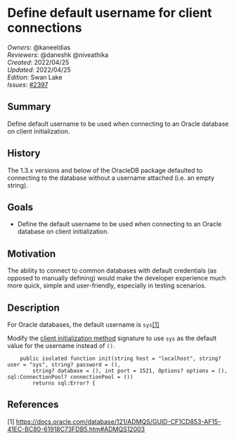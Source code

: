 # Define default username for client connections

_Owners_: @kaneeldias  
_Reviewers_: @daneshk @niveathika  
_Created_: 2022/04/25  
_Updated_: 2022/04/25  
_Edition_: Swan Lake  
_Issues_: [#2397](https://github.com/ballerina-platform/ballerina-library/issues/2397)

## Summary
Define default username to be used when connecting to an Oracle database on client initialization.

## History
The 1.3.x versions and below of the OracleDB package defaulted to connecting to the database without a username
attached (i.e. an empty string).

## Goals
- Define the default username to be used when connecting to an Oracle database on client initialization.

## Motivation
The ability to connect to common databases with default credentials (as opposed to manually defining) would make the
developer experience much more quick, simple and user-friendly, especially in testing scenarios.

## Description
For Oracle databases, the default username is `sys`[[1]](https://docs.oracle.com/database/121/ADMQS/GUID-CF1CD853-AF15-41EC-BC80-61918C73FDB5.htm#ADMQS12003)

Modify the [client initialization method](https://github.com/ballerina-platform/module-ballerinax-oracledb/blob/f7bf4b36e58ec1effdeffbbe3a1f23711709fcfc/ballerina/client.bal#L35-L37)
signature to use `sys` as the default value for the username instead of `()`.

```ballerina
    public isolated function init(string host = "localhost", string? user = "sys", string? password = (), 
        string? database = (), int port = 1521, Options? options = (), sql:ConnectionPool? connectionPool = ()) 
        returns sql:Error? {

```

## References
[1] https://docs.oracle.com/database/121/ADMQS/GUID-CF1CD853-AF15-41EC-BC80-61918C73FDB5.htm#ADMQS12003
